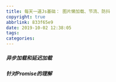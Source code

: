 ```yaml
---
title: 每天一道Js基础： 图片懒加载、节流、防抖
copyright: true
abbrlink: 833f65e9
date: 2019-10-02 12:38:05
tags:
categories:
---
```



##### 异步加载和延迟加载

##### 针对Promise的理解